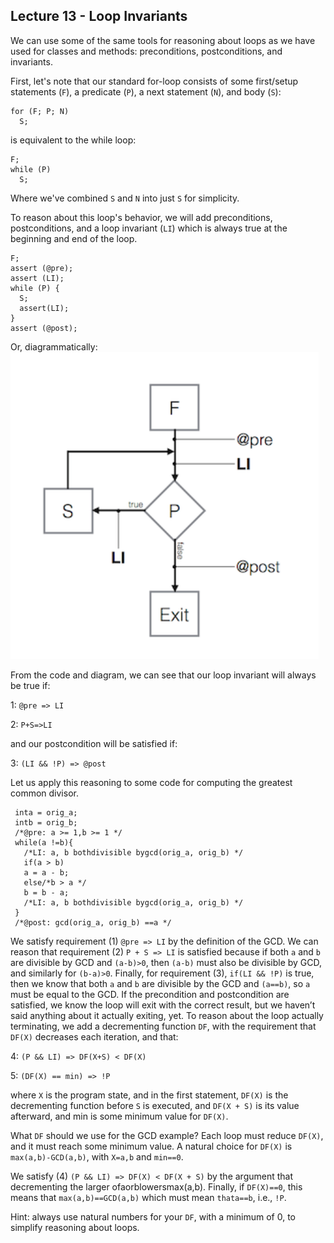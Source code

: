 ## Lecture 13 - Loop Invariants

We can use some of the same tools for reasoning about loops as we have used for classes and
methods: preconditions, postconditions, and invariants.

First, let's note that our standard for-loop consists of some first/setup statements (`F`), a
predicate (`P`), a next statement (`N`), and body (`S`):
```
for (F; P; N)
  S;
```
is equivalent to the while loop:
```
F;
while (P)
  S;
```
Where we've combined `S` and `N` into just `S` for simplicity.

To reason about this loop's behavior, we will add preconditions, postconditions, and a loop
invariant (`LI`) which is always true at the beginning and end of the loop.
```
F;
assert (@pre);
assert (LI);
while (P) {
  S;
  assert(LI);
}
assert (@post);
```
Or, diagrammatically:
![fig](fig/loopinvariant.png)

From the code and diagram, we can see that our loop invariant will always be true if:

1: `@pre => LI`

2: `P+S=>LI`

and our postcondition will be satisfied if:

3: `(LI && !P) => @post`

Let us apply this reasoning to some code for computing the greatest common divisor.
```
 inta = orig_a;
 intb = orig_b;
 /*@pre: a >= 1,b >= 1 */
 while(a !=b){
   /*LI: a, b bothdivisible bygcd(orig_a, orig_b) */
   if(a > b)
   a = a - b;
   else/*b > a */
   b = b - a;
   /*LI: a, b bothdivisible bygcd(orig_a, orig_b) */
 }
 /*@post: gcd(orig_a, orig_b) ==a */
```
We satisfy requirement (1) `@pre => LI` by the definition of the GCD. We can reason that
requirement (2) `P + S => LI` is satisfied because if both `a` and `b` are divisible by GCD
and `(a-b)>0`, then `(a-b)` must also be divisible by GCD, and similarly for
`(b-a)>0`. Finally, for requirement (3), `if(LI && !P)` is true, then we know
that both `a` and `b` are divisible by the GCD and `(a==b)`, so `a` must be equal to the GCD.
If the precondition and postcondition are satisfied, we know the loop will exit with the correct
result, but we haven’t said anything about it actually exiting, yet. To reason about the loop
actually terminating, we add a decrementing function `DF`, with the requirement that `DF(X)`
decreases each iteration, and that:

4: `(P && LI) => DF(X+S) < DF(X)`

5: `(DF(X) == min) => !P`

where `X` is the program state, and in the first statement, `DF(X)` is the decrementing function
before `S` is executed, and `DF(X + S)` is its value afterward, and min is some minimum value
for `DF(X)`.

What `DF` should we use for the GCD example? Each loop must reduce `DF(X)`,
and it must reach some minimum value. A natural choice for `DF(X)` is `max(a,b)-GCD(a,b)`,
with `X=a,b` and `min==0`.

We satisfy (4) `(P && LI) => DF(X) < DF(X + S)` by the argument that decrementing the
larger ofaorblowersmax(a,b). Finally, if `DF(X)==0`, this means that `max(a,b)==GCD(a,b)`
which must mean `thata==b`, i.e., `!P`.

Hint: always use natural numbers for your `DF`, with a minimum of 0, to simplify reasoning
about loops.
